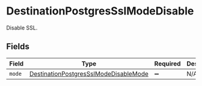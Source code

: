 # DestinationPostgresSslModeDisable

Disable SSL.


## Fields

| Field                                                                                                 | Type                                                                                                  | Required                                                                                              | Description                                                                                           |
| ----------------------------------------------------------------------------------------------------- | ----------------------------------------------------------------------------------------------------- | ----------------------------------------------------------------------------------------------------- | ----------------------------------------------------------------------------------------------------- |
| `mode`                                                                                                | [DestinationPostgresSslModeDisableMode](../../models/shared/DestinationPostgresSslModeDisableMode.md) | :heavy_minus_sign:                                                                                    | N/A                                                                                                   |